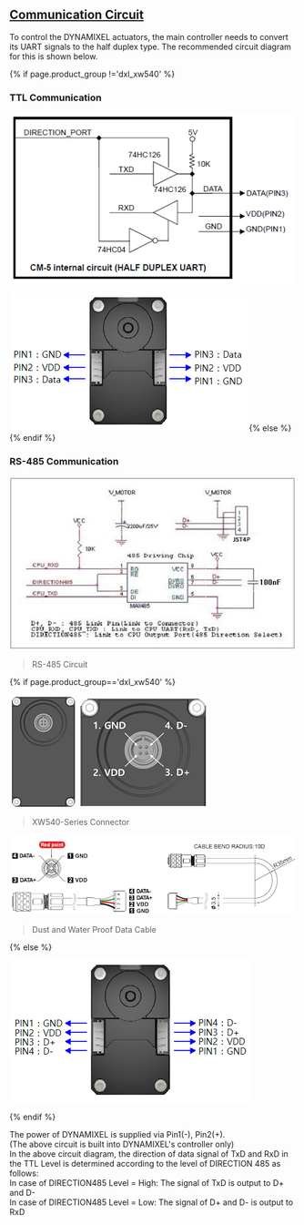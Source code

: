 ## [Communication Circuit](#communication-circuit)
To control the DYNAMIXEL actuators, the main controller needs to convert its UART signals to the half duplex type. The recommended circuit diagram for this is shown below.

{% if page.product_group !='dxl_xw540' %}
### TTL Communication
![](/assets/images/dxl/ttl_circuit.png)

![](/assets/images/dxl/x/x_series_ttl_pin.png)
{% else %}{% endif %}

### RS-485 Communication
![](/assets/images/dxl/x/x_series_485_circuit.jpg)  
> RS-485 Circuit 

{% if page.product_group=='dxl_xw540' %}  

![](/assets/images/dxl/x/xw/xw_series_485_pin.png)  
> XW540-Series Connector

![](/assets/images/dxl/x/xw/xw_series_485_pin_connector.png)
> Dust and Water Proof Data Cable

{% else %}

![](/assets/images/dxl/x/x_series_485_pin.png)

{% endif %}

The power of DYNAMIXEL is supplied via Pin1(-), Pin2(+).  
(The above circuit is built into DYNAMIXEL's controller only)  
In the above circuit diagram, the direction of data signal of TxD and RxD in the TTL Level is determined according to the level of DIRECTION 485 as follows:  
In case of DIRECTION485 Level = High: The signal of TxD is output to D+ and D-  
In case of DIRECTION485 Level = Low: The signal of D+ and D- is output to RxD  
